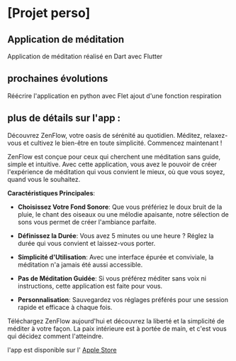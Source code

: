 # [Projet perso]

## Application de méditation

Application de méditation réalisé en Dart avec Flutter

## prochaines évolutions

Réécrire l'application en python avec Flet ajout d'une fonction respiration

## plus de détails sur l'app :

Découvrez ZenFlow, votre oasis de sérénité au quotidien. Méditez, relaxez-vous et cultivez le bien-être en toute simplicité. Commencez maintenant !

ZenFlow est conçue pour ceux qui cherchent une méditation sans guide, simple et intuitive. Avec cette application, vous avez le pouvoir de créer l'expérience de méditation qui vous convient le mieux, où que vous soyez, quand vous le souhaitez.

**Caractéristiques Principales**:

- **Choisissez Votre Fond Sonore**: Que vous préfériez le doux bruit de la pluie, le chant des oiseaux ou une mélodie apaisante, notre sélection de sons vous permet de créer l'ambiance parfaite.

- **Définissez la Durée**: Vous avez 5 minutes ou une heure ? Réglez la durée qui vous convient et laissez-vous porter.

- **Simplicité d'Utilisation**: Avec une interface épurée et conviviale, la méditation n'a jamais été aussi accessible.

- **Pas de Méditation Guidée**: Si vous préférez méditer sans voix ni instructions, cette application est faite pour vous.

- **Personnalisation**: Sauvegardez vos réglages préférés pour une session rapide et efficace à chaque fois.

Téléchargez ZenFlow aujourd'hui et découvrez la liberté et la simplicité de méditer à votre façon. La paix intérieure est à portée de main, et c'est vous qui décidez comment l'atteindre.

l'app est disponible sur l' [Apple Store](https://apps.apple.com/fr/app/zenflow/id6458189690)
